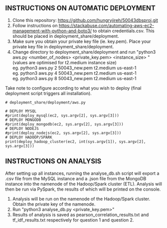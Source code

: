 ## INSTRUCTIONS ON AUTOMATIC DEPLOYMENT

1. Clone this repository: https://github.com/hungryjireh/50043dbsproj.git
2. Follow instructions on https://stackabuse.com/automating-aws-ec2-management-with-python-and-boto3/ to obtain credentials.csv. This should be placed in deployment_share/deployment.
3. Make sure you obtain your private key file (ie. key.pem). Place your private key file in deployment_share/deployment.
4. Change directory to deployment_share/deployment and run "python3 aws.py <number_of_nodes> <private_key.pem> <instance_size> <availability-region>" (values are optimised for t2.medium instance size)  
eg. python3 aws.py 2 50043_new.pem t2.medium us-east-1  
eg. python3 aws.py 4 50043_new.pem t2.medium us-east-1  
eg. python3 aws.py 8 50043_new.pem t2.medium us-east-1  

Take note to configure according to what you wish to deploy (final deployment script triggers all installation).

```
# deployment_share/deployment/aws.py

# DEPLOY MYSQL
#print(deploy_mysql(ec2, sys.argv[2], sys.argv[3]))
# DEPLOY MONGODB
#print(deploy_mongodb(ec2, sys.argv[2], sys.argv[3]))
# DEPLOY NODEJS
#print(deploy_nodejs(ec2, sys.argv[2], sys.argv[3]))
# DEPLOY HADOOP/SPARK
print(deploy_hadoop_cluster(ec2, int(sys.argv[1]), sys.argv[2], sys.argv[3]))
```

## INSTRUCTIONS ON ANALYSIS

After setting up all instances, running the analyse_db.sh script will export a .csv file from the MySQL instance and a .json file from the MongoDB instance into the namenode of the Hadoop/Spark cluster (ETL). Analysis will then be run via PySpark, the results of which will be printed on the console.

1. Analysis will be run on the namenode of the Hadoop/Spark cluster. Obtain the private key of the namenode.
2. Run "python3 analyse_db.py <private_key.pem>"
3. Results of analysis is saved as pearson_correlation_results.txt and tf_idf_results.txt respectively for question 1 and question 2.